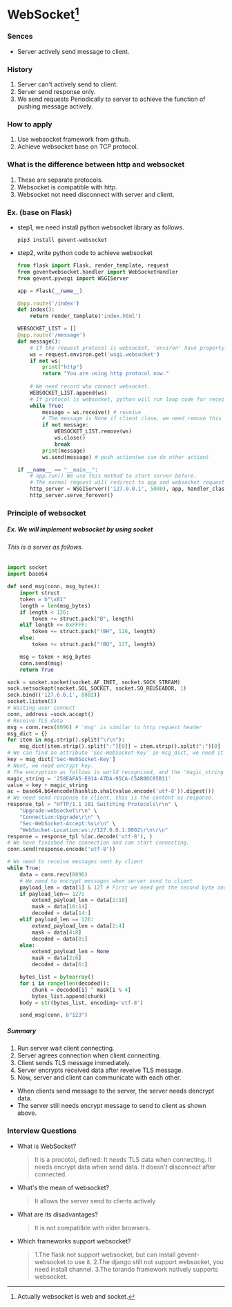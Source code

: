 # WebSocket[^1]
[^1]: Actually websocket is web and socket.
### Sences
- Server actively send message to client.
### History
1. Server can't actively send to client.
2. Server send response only.
3. We send requests Periodically to server to achieve the function of pushing message actively.
### How to apply
1. Use websocket framework from github.
2. Achieve websocket base on TCP protocol.
### What is the difference between http and websocket
1. These are separate protocols.
2. Websocket is compatible with http.
3. Websocket not need disconnect with server and client.
### Ex. (base on Flask)
- step1, we need install python websocket library as follows.
    ```shell
    pip3 install gevent-websocket
    ```
- step2, write python code to achieve websocket
    ```python
    from flask import Flask, render_template, request
    from geventwebsocket.handler import WebSocketHandler
    from gevent.pywsgi import WSGIServer

    app = Flask(__name__)

    @app.route('/index')
    def index():
        return render_template('index.html')

    WEBSOCKET_LIST = []
    @app.route('/message')
    def message():
        # If the request protocol is websocket, 'environ' have property 'wsgi.websocket' or other is None.
        ws = request.environ.get('wsgi.websocket')
        if not ws:
            print("http")
            return "You are using http protocol now."
        
        # We need record who connect websocket.
        WEBSOCKET_LIST.append(ws)
        # If protocol is websocket, python will run loop code for receive message sent by client, we can send response to client after.
        while True:
            message = ws.receive() # reveive
            # The message is None if client close, we need remove this connect.
            if not message:
                WEBSOCKET_LIST.remove(ws)
                ws.close()
                break
            print(message)
            ws.send(message) # push action(we can do other action)

    if __name__ == "__main__":
        # app.run() We use this method to start server before.
        # The normal request will redirect to app and websocket request will use WebSocketHandler to handle when use below method
        http_server = WSGIServer(('127.0.0.1', 5000), app, handler_class=WebSocketHandler)
        http_server.serve_forever()
    ```
### Principle of websocket
##### Ex. We will implement websocket by using socket
###### This is a server as follows.
```python
import socket
import base64

def send_msg(conn, msg_bytes):
    import struct
    token = b"\x81"
    length = len(msg_bytes)
    if length < 126:
        token += struct.pack("B", length)
    elif length <= 0xFFFF:
        token += struct.pack("!BH", 126, length)
    else:
        token += struct.pack("!BQ", 127, length)

    msg = token + msg_bytes
    conn.send(msg)
    return True

sock = socket.socket(socket.AF_INET, socket.SOCK_STREAM)
sock.setsockopt(socket.SOL_SOCKET, socket.SO_REUSEADDR, 1)
sock.bind(('127.0.0.1', 8002))
socket.listen(5)
# Waiting user connect
conn, address =sock.accept()
# Receive TLS data
msg = conn.recv(8096) # 'msg' is similar to http request header
msg_dict = {}
for item in msg.strip().split("\r\n"):
    msg_dict[item.strip().split(":")[0]] = item.strip().split(":")[0]
# We can find an attribute 'Sec-WebSocket-Key' in msg_dict, we need it's value.
key = msg_dict['Sec-WebSocket-Key']
# Next, we need encrypt key.
# The encryption as follows is world recognized, and the 'magic_string' is immutable.
magic_string = '258EAFA5-E914-47DA-95CA-C5AB0DC85B11'
value = key + magic_string
ac = base64.b64encode(hashlib.sha1(value.encode('utf-8')).digest())
# We need send response to client, this is the content as response.
response_tpl = "HTTP/1.1 101 Switching Protocols\r\n" \
    "Upgrade:websocket\r\n" \
    "Connection:Upgrade\r\n" \
    "Sec-WebSocket-Accept:%s\r\n" \
    "WebSocket-Location:ws://127.0.0.1:8002\r\n\r\n"
response = response_tpl %(ac.decode('utf-8'), )
# We have finished the connection and can start connecting.
conn.send(response.encode('utf-8'))

# We need to receive messages sent by client
while True:
    data = conn.recv(8096)
    # We need to encrypt messages when server send to client
    payload_len = data[1] & 127 # First we need get the second byte and do AND operation with 127 to get last seven bits.
    if payload_len== 127:
        extend_payload_len = data[2:10]
        mask = data[10:14]
        decoded = data[14:]
    elif payload_len == 126:
        extend_payload_len = data[2:4]
        mask = data[4:8]
        decoded = data[8:]
    else:
        extend_payload_len = None
        mask = data[2:6]
        decoded = data[6:]

    bytes_list = bytearray()
    for i in range(len(decoded)):
        chunk = decoded[i] ^ mask[i % 4]
        bytes_list.append(chunk)
    body = str(bytes_list, encoding='utf-8')

    send_msg(conn, b"123")
```
##### Summary
1. Run server wait client connecting.
2. Server agrees connection when client connecting.
3. Client sends TLS message immediately.
4. Server encrypts received data after reveive TLS message.
5. Now, server and client can communicate with each other.

- When clients send message to the server, the server needs dencrypt data.
- The server still needs encrypt message to send to client as shown above.

### Interview Questions
- What is WebSocket?
    > It is a procotol, defined:
    > It needs TLS data when connecting.
    > It needs encrypt data when send data.
    > It doesn't disconnect after connected.
- What's the mean of websocket?
    > It allows the server send to clients actively
- What are its disadvantages?
    > It is not compatilble with older browsers.
- Which frameworks support websocket?
    > 1.The flask not support websocket, but can install gevent-websocket to use it.
    > 2.The django still not support websocket, you need install channel.
    > 3.The torando framework natively supports websocket.